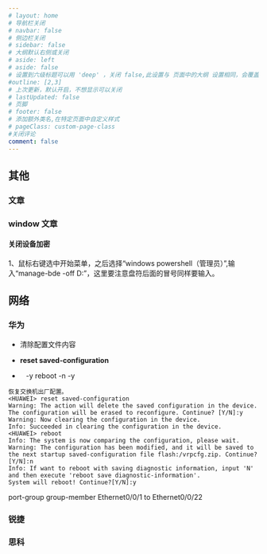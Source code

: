 ```yaml
---
# layout: home
# 导航栏关闭
# navbar: false
# 侧边栏关闭
# sidebar: false
# 大纲默认右侧或关闭
# aside: left
# aside: false
# 设置到六级标题可以用 'deep' ，关闭 false,此设置与 页面中的大纲 设置相同，会覆盖！
#outline: [2,3]
# 上次更新，默认开启，不想显示可以关闭
# lastUpdated: false
# 页脚
# footer: false
# 添加额外类名,在特定页面中自定义样式
# pageClass: custom-page-class
#关闭评论
comment: false
---
```


## 其他

### 文章


### window 文章

#### 关闭设备加密
1、鼠标右键选中开始菜单，之后选择“windows powershell（管理员）”,输入“manage-bde -off D:”，这里要注意盘符后面的冒号同样要输入。


## 网络

### 华为

- 清除配置文件内容
    
- **reset saved-configuration**
    
-    -y reboot -n -y
    

```
恢复交换机出厂配置。
<HUAWEI> reset saved-configuration
Warning: The action will delete the saved configuration in the device. 
The configuration will be erased to reconfigure. Continue? [Y/N]:y 
Warning: Now clearing the configuration in the device. 
Info: Succeeded in clearing the configuration in the device.
<HUAWEI> reboot
Info: The system is now comparing the configuration, please wait.
Warning: The configuration has been modified, and it will be saved to the next startup saved-configuration file flash:/vrpcfg.zip. Continue? [Y/N]:n
Info: If want to reboot with saving diagnostic information, input 'N' and then execute 'reboot save diagnostic-information'.
System will reboot! Continue?[Y/N]:y
```

port-group group-member Ethernet0/0/1 to Ethernet0/0/22


### 锐捷

### 思科


